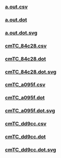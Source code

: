 ### [a.out.csv](a.out.csv)
### [a.out.dot](a.out.dot)
### [a.out.dot.svg](a.out.dot.svg)
### [cmTC_84c28.csv](cmTC_84c28.csv)
### [cmTC_84c28.dot](cmTC_84c28.dot)
### [cmTC_84c28.dot.svg](cmTC_84c28.dot.svg)
### [cmTC_a095f.csv](cmTC_a095f.csv)
### [cmTC_a095f.dot](cmTC_a095f.dot)
### [cmTC_a095f.dot.svg](cmTC_a095f.dot.svg)
### [cmTC_dd9cc.csv](cmTC_dd9cc.csv)
### [cmTC_dd9cc.dot](cmTC_dd9cc.dot)
### [cmTC_dd9cc.dot.svg](cmTC_dd9cc.dot.svg)
